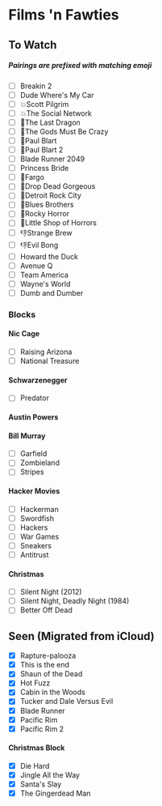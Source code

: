# Films 'n Fawties

## To Watch
##### Pairings are prefixed with matching emoji
- [ ] Breakin 2
- [ ] Dude Where's My Car
- [ ] :boom:Scott Pilgrim
- [ ] :boom:The Social Network
- [ ] :facepunch:The Last Dragon
- [ ] :facepunch:The Gods Must Be Crazy
- [ ] :poop:Paul Blart
- [ ] :poop:Paul Blart 2
- [ ] Blade Runner 2049
- [ ] Princess Bride
- [ ] :tada:Fargo
- [ ] :tada:Drop Dead Gorgeous
- [ ] :musical_note:Detroit Rock City
- [ ] :musical_note:Blues Brothers
- [ ] :musical_note:Rocky Horror
- [ ] :musical_note:Little Shop of Horrors
- [ ] :-1:Strange Brew
- [ ] :-1:Evil Bong
- [ ] Howard the Duck
- [ ] Avenue Q 
- [ ] Team America
- [ ] Wayne's World
- [ ] Dumb and Dumber

### Blocks
#### Nic Cage
- [ ] Raising Arizona
- [ ] National Treasure

#### Schwarzenegger
- [ ] Predator 

#### Austin Powers

#### Bill Murray
- [ ] Garfield
- [ ] Zombieland
- [ ] Stripes

#### Hacker Movies
- [ ] Hackerman
- [ ] Swordfish
- [ ] Hackers
- [ ] War Games
- [ ] Sneakers
- [ ] Antitrust

#### Christmas
- [ ] Silent Night (2012)
- [ ] Silent Night, Deadly Night (1984)
- [ ] Better Off Dead

## Seen (Migrated from iCloud)
- [x] Rapture-palooza
- [x] This is the end
- [x] Shaun of the Dead
- [x] Hot Fuzz
- [x] Cabin in the Woods
- [x] Tucker and Dale Versus Evil
- [x] Blade Runner
- [x] Pacific Rim
- [x] Pacific Rim 2

#### Christmas Block
- [x] Die Hard
- [x] Jingle All the Way
- [x] Santa's Slay
- [x] The Gingerdead Man